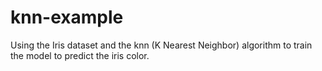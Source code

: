 # knn-example
Using the Iris dataset and the knn (K Nearest Neighbor) algorithm to train the model to predict the iris color.
